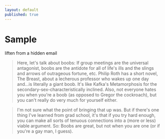 ```yaml
---
layout: default
published: true
---
```


# Sample

liften from a hidden email

>Here, let's talk about boobs:  If group meetings are the universal antagonist, boobs are the antidote for all of life's ills and the slings and arrows of outrageous fortune, etc.  Philip Roth has a short novel, The Breast, about a lecherous professor who wakes up one day and...is literally a giant boob.  It's like Kafka's Metamorphosis for the secondary-sex-characteristically inclined.  Also, not everyone hates you when you're a boob (as opposed to Gregor the cockroach), but you can't really do very much for yourself either.

>I'm not sure what the point of bringing that up was.  But if there's one thing I've learned from grad school, it's that if you try hard enough, you can make all sorts of tenuous connections into a (more or less) viable argument.  So:  Boobs are great, but not when you are one (or if you're a gay man, I guess).